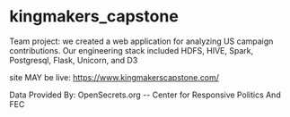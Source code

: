 # kingmakers_capstone

Team project: we created a web application for analyzing US campaign contributions. Our engineering stack included HDFS, HIVE, Spark, Postgresql, Flask, Unicorn, and D3

site MAY be live: https://www.kingmakerscapstone.com/

Data Provided By:
OpenSecrets.org -- Center for Responsive Politics
And FEC
